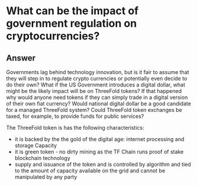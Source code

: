 # What can be the impact of government regulation on cryptocurrencies?

## Answer

Governments lag behind technology innovation, but is it fair to assume that they will step in to regulate crypto currencies or potentially even decide to do their own? What if the US Government introduces a digital dollar, what might be the likely impact will be on ThreeFold tokens? If that happened why would anyone need tokens if they can simply trade in a digital version of their own fiat currency? Would national digital dollar be a good candidate for a managed ThreeFold system? Could ThreeFold token exchanges be taxed, for example, to provide funds for public services?

The ThreeFold token is has the following characteristics:
 - it is backed by the the gold of the digital age:  internet processing and storage Capacity
 - it is green token - no dirty mining as the TF Chain runs proof of stake blockchain technology
 - supply and issuance of the token and is controlled by algorithm and tied to the amount of capacity available on the grid and cannot be manipulated by any party
